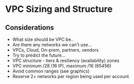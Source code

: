 # VPC Sizing and Structure

## Considerations

* What size should be VPC be..
* Are there any networks we can't use...
* VPCs, Cloud, On-prem, partners, vendors
* Try to predict the future...
* VPC structure - tiers & resiliency (availability) zones
* VPC minimum /28 (16 IP), maximum /16 (65456)
* Avoid common ranges (see graphics)
* Reserve 2+ networks per region being used per account
